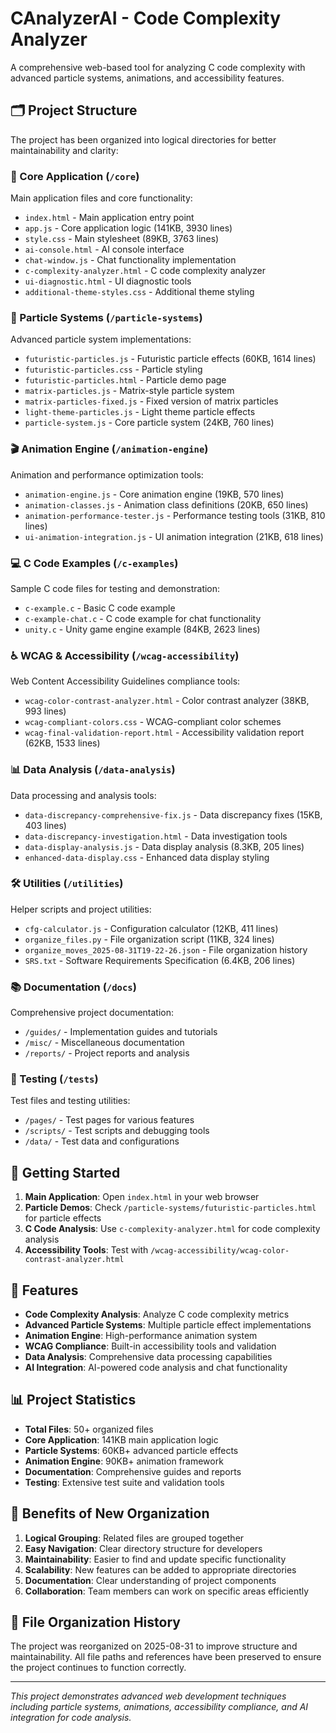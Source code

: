 # CAnalyzerAI - Code Complexity Analyzer

A comprehensive web-based tool for analyzing C code complexity with advanced particle systems, animations, and accessibility features.

## 🗂️ Project Structure

The project has been organized into logical directories for better maintainability and clarity:

### 📁 Core Application (`/core`)
Main application files and core functionality:
- `index.html` - Main application entry point
- `app.js` - Core application logic (141KB, 3930 lines)
- `style.css` - Main stylesheet (89KB, 3763 lines)
- `ai-console.html` - AI console interface
- `chat-window.js` - Chat functionality implementation
- `c-complexity-analyzer.html` - C code complexity analyzer
- `ui-diagnostic.html` - UI diagnostic tools
- `additional-theme-styles.css` - Additional theme styling

### 🎨 Particle Systems (`/particle-systems`)
Advanced particle system implementations:
- `futuristic-particles.js` - Futuristic particle effects (60KB, 1614 lines)
- `futuristic-particles.css` - Particle styling
- `futuristic-particles.html` - Particle demo page
- `matrix-particles.js` - Matrix-style particle system
- `matrix-particles-fixed.js` - Fixed version of matrix particles
- `light-theme-particles.js` - Light theme particle effects
- `particle-system.js` - Core particle system (24KB, 760 lines)

### 🎬 Animation Engine (`/animation-engine`)
Animation and performance optimization tools:
- `animation-engine.js` - Core animation engine (19KB, 570 lines)
- `animation-classes.js` - Animation class definitions (20KB, 650 lines)
- `animation-performance-tester.js` - Performance testing tools (31KB, 810 lines)
- `ui-animation-integration.js` - UI animation integration (21KB, 618 lines)

### 💻 C Code Examples (`/c-examples`)
Sample C code files for testing and demonstration:
- `c-example.c` - Basic C code example
- `c-example-chat.c` - C code example for chat functionality
- `unity.c` - Unity game engine example (84KB, 2623 lines)

### ♿ WCAG & Accessibility (`/wcag-accessibility`)
Web Content Accessibility Guidelines compliance tools:
- `wcag-color-contrast-analyzer.html` - Color contrast analyzer (38KB, 993 lines)
- `wcag-compliant-colors.css` - WCAG-compliant color schemes
- `wcag-final-validation-report.html` - Accessibility validation report (62KB, 1533 lines)

### 📊 Data Analysis (`/data-analysis`)
Data processing and analysis tools:
- `data-discrepancy-comprehensive-fix.js` - Data discrepancy fixes (15KB, 403 lines)
- `data-discrepancy-investigation.html` - Data investigation tools
- `data-display-analysis.js` - Data display analysis (8.3KB, 205 lines)
- `enhanced-data-display.css` - Enhanced data display styling

### 🛠️ Utilities (`/utilities`)
Helper scripts and project utilities:
- `cfg-calculator.js` - Configuration calculator (12KB, 411 lines)
- `organize_files.py` - File organization script (11KB, 324 lines)
- `organize_moves_2025-08-31T19-22-26.json` - File organization history
- `SRS.txt` - Software Requirements Specification (6.4KB, 206 lines)

### 📚 Documentation (`/docs`)
Comprehensive project documentation:
- `/guides/` - Implementation guides and tutorials
- `/misc/` - Miscellaneous documentation
- `/reports/` - Project reports and analysis

### 🧪 Testing (`/tests`)
Test files and testing utilities:
- `/pages/` - Test pages for various features
- `/scripts/` - Test scripts and debugging tools
- `/data/` - Test data and configurations

## 🚀 Getting Started

1. **Main Application**: Open `index.html` in your web browser
2. **Particle Demos**: Check `/particle-systems/futuristic-particles.html` for particle effects
3. **C Code Analysis**: Use `c-complexity-analyzer.html` for code complexity analysis
4. **Accessibility Tools**: Test with `/wcag-accessibility/wcag-color-contrast-analyzer.html`

## 🔧 Features

- **Code Complexity Analysis**: Analyze C code complexity metrics
- **Advanced Particle Systems**: Multiple particle effect implementations
- **Animation Engine**: High-performance animation system
- **WCAG Compliance**: Built-in accessibility tools and validation
- **Data Analysis**: Comprehensive data processing capabilities
- **AI Integration**: AI-powered code analysis and chat functionality

## 📊 Project Statistics

- **Total Files**: 50+ organized files
- **Core Application**: 141KB main application logic
- **Particle Systems**: 60KB+ advanced particle effects
- **Animation Engine**: 90KB+ animation framework
- **Documentation**: Comprehensive guides and reports
- **Testing**: Extensive test suite and validation tools

## 🎯 Benefits of New Organization

1. **Logical Grouping**: Related files are grouped together
2. **Easy Navigation**: Clear directory structure for developers
3. **Maintainability**: Easier to find and update specific functionality
4. **Scalability**: New features can be added to appropriate directories
5. **Documentation**: Clear understanding of project components
6. **Collaboration**: Team members can work on specific areas efficiently

## 🔄 File Organization History

The project was reorganized on 2025-08-31 to improve structure and maintainability. All file paths and references have been preserved to ensure the project continues to function correctly.

---

*This project demonstrates advanced web development techniques including particle systems, animations, accessibility compliance, and AI integration for code analysis.*
